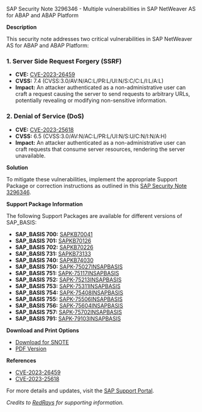 SAP Security Note 3296346 - Multiple vulnerabilities in SAP NetWeaver AS for ABAP and ABAP Platform

**Description**

This security note addresses two critical vulnerabilities in SAP NetWeaver AS for ABAP and ABAP Platform:

### 1. Server Side Request Forgery (SSRF)
- **CVE:** [CVE-2023-26459](https://www.cve.org/CVERecord?id=CVE-2023-26459)
- **CVSS:** 7.4 (CVSS:3.0/AV:N/AC:L/PR:L/UI:N/S:C/C:L/I:L/A:L)
- **Impact:** An attacker authenticated as a non-administrative user can craft a request causing the server to send requests to arbitrary URLs, potentially revealing or modifying non-sensitive information.

### 2. Denial of Service (DoS)
- **CVE:** [CVE-2023-25618](https://www.cve.org/CVERecord?id=CVE-2023-25618)
- **CVSS:** 6.5 (CVSS:3.0/AV:N/AC:L/PR:L/UI:N/S:U/C:N/I:N/A:H)
- **Impact:** An attacker authenticated as a non-administrative user can craft requests that consume server resources, rendering the server unavailable.

**Solution**

To mitigate these vulnerabilities, implement the appropriate Support Package or correction instructions as outlined in this [SAP Security Note 3296346](https://me.sap.com/notes/3296346).

**Support Package Information**

The following Support Packages are available for different versions of SAP_BASIS:

- **SAP_BASIS 700:** [SAPKB70041](https://me.sap.com/supportpackage/SAPKB70041)
- **SAP_BASIS 701:** [SAPKB70126](https://me.sap.com/supportpackage/SAPKB70126)
- **SAP_BASIS 702:** [SAPKB70226](https://me.sap.com/supportpackage/SAPKB70226)
- **SAP_BASIS 731:** [SAPKB73133](https://me.sap.com/supportpackage/SAPKB73133)
- **SAP_BASIS 740:** [SAPKB74030](https://me.sap.com/supportpackage/SAPKB74030)
- **SAP_BASIS 750:** [SAPK-75027INSAPBASIS](https://me.sap.com/supportpackage/SAPK-75027INSAPBASIS)
- **SAP_BASIS 751:** [SAPK-75117INSAPBASIS](https://me.sap.com/supportpackage/SAPK-75117INSAPBASIS)
- **SAP_BASIS 752:** [SAPK-75213INSAPBASIS](https://me.sap.com/supportpackage/SAPK-75213INSAPBASIS)
- **SAP_BASIS 753:** [SAPK-75311INSAPBASIS](https://me.sap.com/supportpackage/SAPK-75311INSAPBASIS)
- **SAP_BASIS 754:** [SAPK-75408INSAPBASIS](https://me.sap.com/supportpackage/SAPK-75408INSAPBASIS)
- **SAP_BASIS 755:** [SAPK-75506INSAPBASIS](https://me.sap.com/supportpackage/SAPK-75506INSAPBASIS)
- **SAP_BASIS 756:** [SAPK-75604INSAPBASIS](https://me.sap.com/supportpackage/SAPK-75604INSAPBASIS)
- **SAP_BASIS 757:** [SAPK-75702INSAPBASIS](https://me.sap.com/supportpackage/SAPK-75702INSAPBASIS)
- **SAP_BASIS 791:** [SAPK-79103INSAPBASIS](https://me.sap.com/supportpackage/SAPK-79103INSAPBASIS)

**Download and Print Options**

- [Download for SNOTE](https://notesdownloads.sap.com/note/0040000000310412023)
- [PDF Version](https://userapps.support.sap.com/sap/support/sfm/notes/print/0003296346?language=en-US&token=63AD61CB187ED43D27E71459C44EEA3B)

**References**
- [CVE-2023-26459](https://www.cve.org/CVERecord?id=CVE-2023-26459)
- [CVE-2023-25618](https://www.cve.org/CVERecord?id=CVE-2023-25618)

For more details and updates, visit the [SAP Support Portal](https://me.sap.com/).

*Credits to [RedRays](https://redrays.io) for supporting information.*